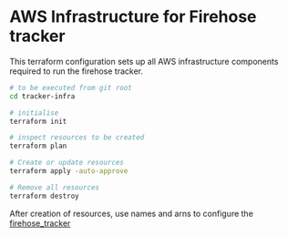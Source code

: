 # AWS Infrastructure for Firehose tracker

This terraform configuration sets up all AWS infrastructure components required to run the firehose tracker.

```sh
# to be executed from git root
cd tracker-infra

# initialise 
terraform init

# inspect resources to be created
terraform plan

# Create or update resources
terraform apply -auto-approve

# Remove all resources
terraform destroy
```

After creation of resources, use names and arns to configure the [firehose_tracker](../firehose_tracker/firehose_tracker/config.py)
